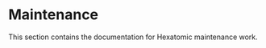 # Maintenance

This section contains the documentation for Hexatomic maintenance work.

<!--

TODOs

## GitFlow

Link to dev docs section on GitFlow.

## Continuous integration

Add section about working with Travis

## Pull Requests

Add section about working with PRs, 
more how to communicate with PR creators,
and technicalities for getting PRs into develop.

## Code reviews

Document code reviews

## Templates

Explain PR and issue templates

## Citation & licensing

Explain citation and licensing templates better in licensing and citation section

-->
